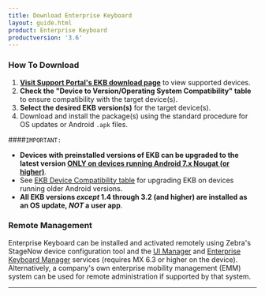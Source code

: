 ```yaml
---
title: Download Enterprise Keyboard
layout: guide.html
product: Enterprise Keyboard
productversion: '3.6'
---
```




### How To Download

1. **[Visit Support Portal's EKB download page](https://www.zebra.com/us/en/support-downloads/software/productivity-apps/enterprise-keyboard.html)** to view supported devices.
2. **Check the "Device to Version/Operating System Compatibility" table** to ensure compatibility with the target device(s). 
3. **Select the desired EKB version(s)** for the target device(s).<br> 
4. Download and install the package(s) using the standard procedure for OS updates or Android `.apk` files.

####`IMPORTANT:`
* **Devices with preinstalled versions of EKB can be upgraded to the latest version <u>ONLY on devices running Android 7.x Nougat (or higher)</u>**. 
* See [EKB Device Compatibility table](https://www.zebra.com/us/en/support-downloads/software/productivity-apps/enterprise-keyboard.html) for upgrading EKB on devices running older Android versions. 
* **All EKB versions *except* 1.4 through 3.2 (and higher) are installed as an OS update, *NOT* a user app**.  

### Remote Management
Enterprise Keyboard can be installed and activated remotely using Zebra's StageNow device configuration tool and the [UI Manager](/stagenow/latest/csp/ui/) and [Enterprise Keyboard Manager](/stagenow/latest/csp/enterprisekeyboard) services (requires MX 6.3 or higher on the device). Alternatively, a company's own enterprise mobility management (EMM) system can be used for remote administration if supported by that system. 

<!-- 
### Remote Management
Enterprise Keyboard can be managed remotely using [StageNow](../../../../) and the [UI Manager](/mx/uimgr/) service (requires MX 6.3 or higher) or a company's own enterprise mobility management (EMM) system (if supported by that system). 

See the [Enterprise Keyboard Manager guide](../../../../mx/enterprisekeyboardmgr) for details.
 -->

<!-- 10/23/19- supported device lists are now maintained by support portal team. 

### Supported Devices


Supports the following Zebra devices running Android 9.x Pie: 

* **PS20**  
* **TC52**
* **TC72**

Supports the following Zebra devices running Android 8.x Oreo: 

* **CC600**
* **CC6000**
* **EC30**
* **ET51**
* **ET50**
* **ET55**
* **ET56**
* **L10**
* **MC33X**
* **MC93**
* PS20
* **TC83**
* TC51
* TC51 HC
* TC52
* TC56
* TC57
* TC70x
* TC72
* TC75x
* TC77
* VC80x 
* **VC83** 

Supports the following Zebra devices running Android 7.x Nougat: 

* **ET51**
* **ET56**
* **MC33X**
* TC51 HC
* TC51
* TC56
* TC70X
* TC75X
* VC80X
* WT6000

**Bold text** indicates device support newly added with the current version. 

-----

<u>EKB 2.2 comes pre-installed</u> on the following Zebra devices running Android 8.x Oreo: 

* **VC8300**

<u>EKB 2.1 comes pre-installed</u> on the following Zebra devices running Android 8.x Oreo: 

* **CC605**
* **CC610**
* **MC93**
* **TC8200**

<u>EKB 2.0 comes pre-installed</u> on the following Zebra devices running Android 8.x Oreo: 

* **MC33**
* **PS20**
* **TC51**
* **TC51 Healthcare**
* **TC52**
* **TC56**
* **TC56 Healthcare**
* **TC57**
* **TC70x**
* **TC72**
* **TC75x**
* **TC77**
* **VC80x**

<u>EKB 2.0 comes pre-installed</u> on the following Zebra devices running Android 7.x Nougat: 

 * **MC33**
 * **TC51**
 * **TC51 Healthcare**
 * **TC56**
 * **TC56 Healthcare**
 * **TC70x**
 * **TC75x**
 * **VC80x**
 * **WT6000**

**Note: For Nougat devices not listed above** and/or that do not have EKB pre-installed, see ["How to Download"](#howtodownload) below. 

-----

### Pre-Nougat Options

**<u>EKB 2.0 is added as a LifeGuard patch</u>** on Zebra devices listed below running Android 6.x Marshmallow or older.

 * **TC51**
 * **TC51 Healthcare**
 * **TC56**
 * **TC56 Healthcare**
 * **TC70x**
 * **TC75x**
 * **WT6000**

**To install EKB 2.0 on a device listed above**: 

1. Visit the [LifeGuard download page](https://www.zebra.com/us/en/support-downloads/lifeguard-security.html). 
2. Identify and download the appropriate patch for the device and its OS. 
3. Apply the patch using instructions that accompany the download.

-----

**<u>EKB 1.6</u> is installed as a user app** for the following pre-Nougat devices: 

**Running Android 6.x Marshmallow**: 

* **ET50**
* **ET55**
* **TC51**
* **TC51 Healthcare**
* **TC56**
* **TC56 Healthcare**
* **TC70x**
* **TC75x** 

**Running Android 5.x Lollipop**: 

* **ET50**
* **ET55**
* **MC18**
* **MC40**
* **TC70**
* **TC75**
* **TC8000**
* **WT6000**

**Running Android 4.4 KitKat**: 

* **MC40**
* **TC55**
* **TC70**
* **TC75**
* **TC8000**

**NOTE**: The ability install OS Updates on Zebra devices running Android Lollipop has been disabled. **Enterprise Keyboard versions prior to 1.4 install as an OS update and therefore cannot be installed on devices running Lollipop**. For more information, please [contact a Zebra representative or partner](https://www.zebra.com/us/en/about-zebra/contact-zebra.html). 
-->

-----